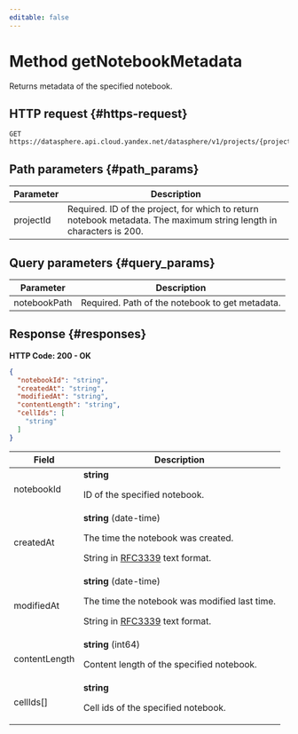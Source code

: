 ```yaml
---
editable: false
---
```


# Method getNotebookMetadata
Returns metadata of the specified notebook.
 

 
## HTTP request {#https-request}
```
GET https://datasphere.api.cloud.yandex.net/datasphere/v1/projects/{projectId}:notebookMetadata
```
 
## Path parameters {#path_params}
 
Parameter | Description
--- | ---
projectId | Required. ID of the project, for which to return notebook metadata.  The maximum string length in characters is 200.
 
## Query parameters {#query_params}
 
Parameter | Description
--- | ---
notebookPath | Required. Path of the notebook to get metadata.
 
## Response {#responses}
**HTTP Code: 200 - OK**

```json 
{
  "notebookId": "string",
  "createdAt": "string",
  "modifiedAt": "string",
  "contentLength": "string",
  "cellIds": [
    "string"
  ]
}
```

 
Field | Description
--- | ---
notebookId | **string**<br><p>ID of the specified notebook.</p> 
createdAt | **string** (date-time)<br><p>The time the notebook was created.</p> <p>String in <a href="https://www.ietf.org/rfc/rfc3339.txt">RFC3339</a> text format.</p> 
modifiedAt | **string** (date-time)<br><p>The time the notebook was modified last time.</p> <p>String in <a href="https://www.ietf.org/rfc/rfc3339.txt">RFC3339</a> text format.</p> 
contentLength | **string** (int64)<br><p>Content length of the specified notebook.</p> 
cellIds[] | **string**<br><p>Cell ids of the specified notebook.</p> 